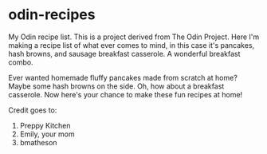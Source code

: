 # odin-recipes
My Odin recipe list.
This is a project derived from The Odin Project. Here I'm making a recipe list of what ever comes to mind, in this case it's pancakes, hash browns, and sausage breakfast casserole. A wonderful breakfast combo.

Ever wanted homemade fluffy pancakes made from scratch at home? Maybe some hash browns on the side. Oh, how about a breakfast casserole. Now here's your chance to make these fun recipes at home!

Credit goes to:
1. Preppy Kitchen
2. Emily, your mom
3. bmatheson
